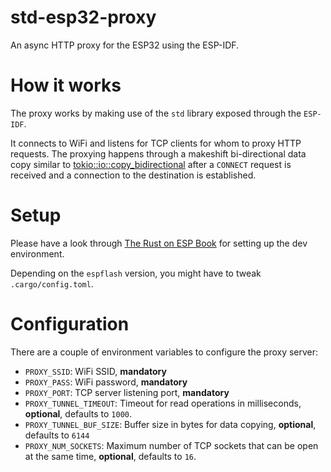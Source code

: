 # std-esp32-proxy
An async HTTP proxy for the ESP32 using the ESP-IDF.

# How it works
The proxy works by making use of the `std` library exposed through
the `ESP-IDF`.

It connects to WiFi and listens for TCP clients for whom to proxy HTTP requests. The proxying happens through a makeshift bi-directional data copy
similar to [tokio::io::copy_bidirectional](https://docs.rs/tokio/latest/tokio/io/fn.copy_bidirectional.html) after a `CONNECT` request is received and a connection to the destination is established.

# Setup
Please have a look through [The Rust on ESP Book](https://esp-rs.github.io/book/) for setting up the dev environment.

Depending on the `espflash` version, you might have to tweak `.cargo/config.toml`.

# Configuration
There are a couple of environment variables to configure the proxy server:
 - `PROXY_SSID`: WiFi SSID, **mandatory**
 - `PROXY_PASS`: WiFi password, **mandatory**
 - `PROXY_PORT`: TCP server listening port, **mandatory**
 - `PROXY_TUNNEL_TIMEOUT`: Timeout for read operations in milliseconds, **optional**, defaults to `1000`.
 - `PROXY_TUNNEL_BUF_SIZE`: Buffer size in bytes for data copying, **optional**, defaults to `6144`
 - `PROXY_NUM_SOCKETS`: Maximum number of TCP sockets that can be open at the same time, **optional**, defaults to `16`.